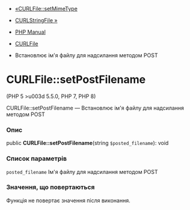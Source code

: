 - [«CURLFile::setMimeType](curlfile.setmimetype.md)
- [CURLStringFile »](class.curlstringfile.md)

- [PHP Manual](index.md)
- [CURLFile](class.curlfile.md)
- Встановлює ім'я файлу для надсилання методом POST

# CURLFile::setPostFilename

(PHP 5 \>u003d 5.5.0, PHP 7, PHP 8)

CURLFile::setPostFilename — Встановлює ім'я файлу для надсилання методом
POST

### Опис

public **CURLFile::setPostFilename**(string `$posted_filename`): void

### Список параметрів

`posted_filename`
Ім'я файлу для надсилання методом POST

### Значення, що повертаються

Функція не повертає значення після виконання.

